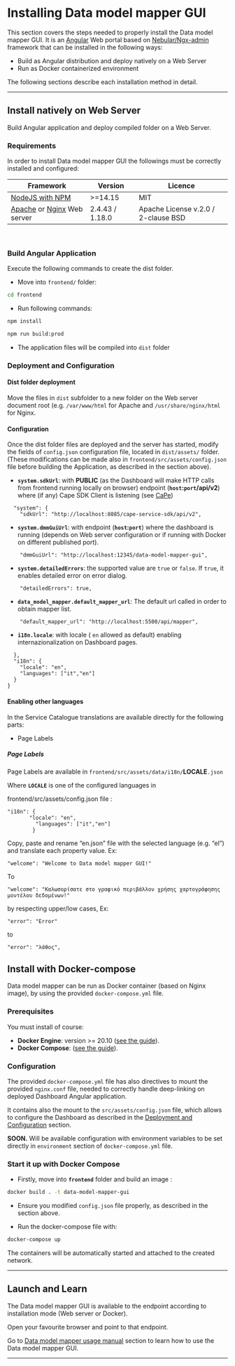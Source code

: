 # Installing Data model mapper GUI 


This section covers the steps needed to properly install the Data model mapper GUI. 
It is an [Angular](https://angular.io/) Web portal based on [Nebular/Ngx-admin](https://github.com/akveo/nebular) framework that can be installed in the following ways:

-   Build as Angular distribution and deploy natively on a Web Server
-   Run as Docker containerized environment


The following sections describe each installation method in detail.

---
## Install natively on Web Server

Build Angular application and deploy compiled folder on a Web Server.

### Requirements

In order to install Data model mapper GUI the followings must be correctly installed and
configured:

| Framework                                                                                                      | Version                | Licence                                 |
| -------------------------------------------------------------------------------------------------------------- | ---------------------- |---------------------------------------- |
| [NodeJS with NPM](https://nodejs.org/en/)                                                                      | >=14.15                | MIT                                     |
| [Apache](https://httpd.apache.org) or [Nginx](https://nginx.org/en) Web server                                 | 2.4.43 / 1.18.0        | Apache License v.2.0 /  2-clause BSD    |

&nbsp;
### Build Angular Application

Execute the following commands to create the dist folder.

-  Move into `frontend/` folder:

```bash
cd frontend
```

- Run following commands:

```bash
npm install
```

```bash
npm run build:prod
```

- The application files will be compiled into `dist` folder



### Deployment and Configuration

#### Dist folder deployment

Move the files in `dist` subfolder to a new folder on the Web server document root (e.g. `/var/www/html` for Apache and `/usr/share/nginx/html` for Nginx.

#### Configuration

Once the dist folder files are deployed and the server has started, modify the
fields of `config.json` configuration file, located in `dist/assets/` folder.
(These modifications can be made also in `frontend/src/assets/config.json` file before building the Application, as described in the section above).

- **`system.sdkUrl`**: with **PUBLIC** (as the Dashboard will make HTTP calls from frontend running locally on browser) endpoint (**`host`:`port`/api/v2**) where (if any) Cape SDK Client is listening (see [CaPe](https://github.com/OPSILab/Cape))

```  
  "system": {
    "sdkUrl": "http://localhost:8085/cape-service-sdk/api/v2",
``` 

- **`system.dmmGuiUrl`**: with endpoint (**`host`:`port`**) where the dashboard is running (depends on Web server configuration or if running with Docker on different published port).

```   
    "dmmGuiUrl": "http://localhost:12345/data-model-mapper-gui",
```   

- **`system.detailedErrors`**: the supported value are `true` or `false`. If `true`, it enables detailed error on error dialog.

```   
    "detailedErrors": true,
```  

- **`data_model_mapper.default_mapper_url`**: The default url called in order to obtain mapper list.

```   
    "default_mapper_url": "http://localhost:5500/api/mapper",
```  

- **`i18n.locale`**: with locale ( `en` allowed as default) enabling internazionalization on Dashboard pages. 

```
  },
  "i18n": {
    "locale": "en",
    "languages": ["it","en"] 
  }
}
```

#### Enabling other languages

In the Service Catalogue translations are available directly for the following parts:
- Page Labels

##### Page Labels
Page Labels are available in 
`frontend/src/assets/data/i18n/`**LOCALE**`.json`

Where **`LOCALE`** is one of the configured languages in

frontend/src/assets/config.json file :
```
"i18n": { 
       "locale": "en", 
         "languages": ["it","en"] 
        }
```

Copy, paste and rename “en.json” file with the selected language (e.g. “el”) and translate each property value. Ex:

```
"welcome": "Welcome to Data model mapper GUI!"
```
To
```
"welcome": "Καλωσορίσατε στο γραφικό περιβάλλον χρήσης χαρτογράφησης μοντέλου δεδομένων!"
```

by respecting upper/low cases, Ex:

```
"error": "Error"
```
to
```
"error": "λάθος",
```

## Install with Docker-compose

Data model mapper can be run as Docker container (based on Nginx image), by using the provided `docker-compose.yml` file.

### Prerequisites

You must install of course:

   -  **Docker Engine**: version >= 20.10 ([see the guide](https://docs.docker.com/get-docker/)).
   -  **Docker Compose**: ([see the guide](https://docs.docker.com/compose/install/#install-compose)).


### Configuration

The provided `docker-compose.yml` file has also directives to mount the provided `nginx.conf` file, needed to correctly handle deep-linking on deployed Dashboard Angular application.

It contains also the mount to the `src/assets/config.json` file, which allows to configure the Dashboard as described in the [Deployment and Configuration](#deployment-and-configuration) section.

**SOON.** Will be available configuration with environment variables to be set directly in `environment` section of `docker-compose.yml` file.

### Start it up with Docker Compose

- Firstly, move into **`frontend`** folder and build an image :

```bash
docker build . -t data-model-mapper-gui
```
  
- Ensure you modified `config.json` file properly, as described in the section above.
	
-  Run the docker-compose file with:

```bash
docker-compose up
```

The containers will be automatically started and attached to the created network.

---
## Launch and Learn

The Data model mapper GUI is available to the endpoint according to installation mode (Web server or Docker).

Open your favourite browser and point to that endpoint.

Go to [Data model mapper usage manual](../usage/index.md) section to learn how to use the Data model mapper GUI.

---

